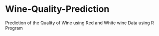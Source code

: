 # Wine-Quality-Prediction
Prediction of the Quality of Wine using Red and White wine Data using R Program
